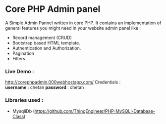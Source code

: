 # Core PHP Admin panel


A Simple Admin Pannel written in core PHP. It contains an implementation of general features you might need in your website admin panel like :

  - Record management (CRUD)
  - Bootstrap based HTML template.
  - Authentication and Authorization.
  - Pagination
  - Filters

### Live Demo :
http://corephpadmin.000webhostapp.com/
Credentials :  
**username** : chetan
**password** : chetan


### Libraries used : 
  - MysqliDb (https://github.com/ThingEngineer/PHP-MySQLi-Database-Class)
